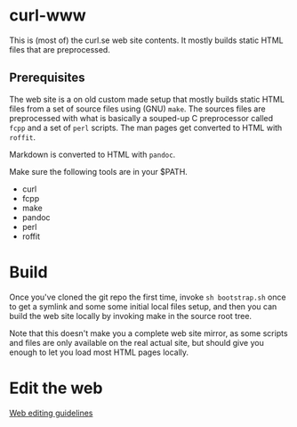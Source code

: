 # curl-www

This is (most of) the curl.se web site contents. It mostly builds static
HTML files that are preprocessed.

## Prerequisites

The web site is a on old custom made setup that mostly builds static HTML
files from a set of source files using (GNU) `make`. The sources files are
preprocessed with what is basically a souped-up C preprocessor called `fcpp`
and a set of `perl` scripts. The man pages get converted to HTML with
`roffit`.

Markdown is converted to HTML with `pandoc`.

Make sure the following tools are in your $PATH.

 - curl
 - fcpp
 - make
 - pandoc
 - perl
 - roffit

# Build

Once you've cloned the git repo the first time, invoke `sh bootstrap.sh` once
to get a symlink and some some initial local files setup, and then you can
build the web site locally by invoking make in the source root tree.

Note that this doesn't make you a complete web site mirror, as some scripts
and files are only available on the real actual site, but should give you
enough to let you load most HTML pages locally.

# Edit the web

[Web editing guidelines](https://curl.se/web-editing.html)
